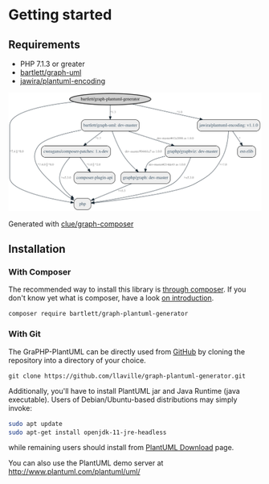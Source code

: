 <!-- markdownlint-disable MD013 -->
# Getting started

## Requirements

* PHP 7.1.3 or greater
* [bartlett/graph-uml](https://github.com/llaville/graph-uml)
* [jawira/plantuml-encoding](https://github.com/jawira/plantuml-encoding)

![GraPHP Composer](./graph-composer.svg)

Generated with [clue/graph-composer](https://github.com/clue/graph-composer)

## Installation

### With Composer

The recommended way to install this library is [through composer](http://getcomposer.org).
If you don't know yet what is composer, have a look [on introduction](http://getcomposer.org/doc/00-intro.md).

```shell
composer require bartlett/graph-plantuml-generator
```

### With Git

The GraPHP-PlantUML can be directly used from [GitHub](https://github.com/llaville/graph-plantuml-generator.git)
by cloning the repository into a directory of your choice.

```shell
git clone https://github.com/llaville/graph-plantuml-generator.git
```

Additionally, you'll have to install PlantUML jar and Java Runtime (java executable).
Users of Debian/Ubuntu-based distributions may simply invoke:

```bash
sudo apt update
sudo apt-get install openjdk-11-jre-headless
```

while remaining users should install from [PlantUML Download](https://plantuml.com/fr/download) page.

You can also use the PlantUML demo server at http://www.plantuml.com/plantuml/uml/
